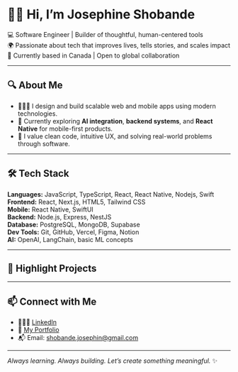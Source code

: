 # 👋🏾 Hi, I’m Josephine Shobande

💻 Software Engineer | Builder of thoughtful, human-centered tools  
🌍 Passionate about tech that improves lives, tells stories, and scales impact  
📍 Currently based in Canada | Open to global collaboration

---

## 🔍 About Me

- 👩🏾‍💻 I design and build scalable web and mobile apps using modern technologies.
- 🤖 Currently exploring **AI integration**, **backend systems**, and **React Native** for mobile-first products.
- 🎯 I value clean code, intuitive UX, and solving real-world problems through software.

---

## 🛠 Tech Stack

**Languages:** JavaScript, TypeScript, React, React Native, Nodejs, Swift  
**Frontend:** React, Next.js, HTML5, Tailwind CSS  
**Mobile:** React Native, SwiftUI  
**Backend:** Node.js, Express, NestJS  
**Database:** PostgreSQL, MongoDB, Supabase  
**Dev Tools:** Git, GitHub, Vercel, Figma, Notion  
**AI:** OpenAI, LangChain, basic ML concepts

---

## 🚀 Highlight Projects



---

## 📫 Connect with Me

- 🧑🏾‍💼 [LinkedIn](https://www.linkedin.com/in/josephine-shobande/)  
- 🧪 [My Portfolio](https://portfolio.josephineshobande.com/)  
- 📬 Email: shobande.josephin@gmail.com

---

_Always learning. Always building. Let’s create something meaningful._ ✨

